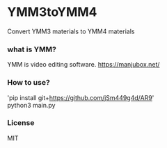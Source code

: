 # YMM3toYMM4
Convert YMM3 materials to YMM4 materials
### what is YMM?
YMM is video editing software.
https://manjubox.net/
### How to use?
'pip install git+https://github.com/jSm449g4d/AR9'  
python3 main.py
### License
MIT
